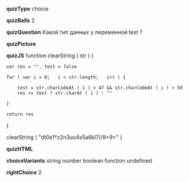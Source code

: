 ____quizType____
choice

____quizBalls____
2

____quizQuestion____
Какой тип данных у переменной  test ?

____quizPicture____


____quizJS____
function clearString ( str ) {

    var res = "", test = false

    for ( var i = 0;   i < str.length;   i++ ) {

        test = str.charCodeAt ( i ) > 47 && str.charCodeAt ( i ) < 58
        res += test ? str.charAt ( i ) : ""

    }

    return res
}

clearString ( "dt0e1*z2n3uo4s5a6kl7//8+9=" )

____quizHTML____



____choiceVariants____
string
number
boolean
function
undefined


____rightChoice____
2
